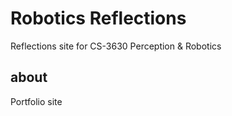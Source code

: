 Robotics Reflections
==

Reflections site for CS-3630 Perception & Robotics

## about

Portfolio site



